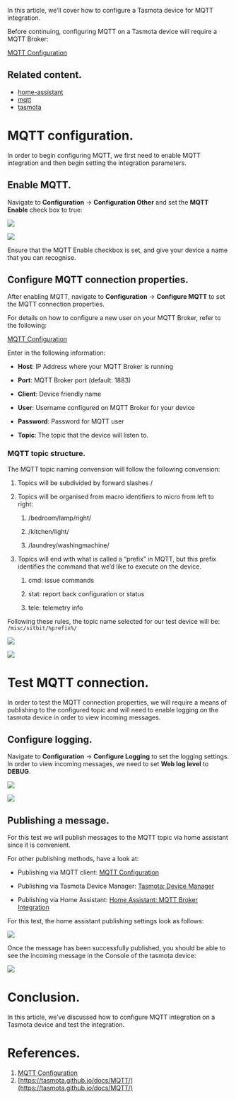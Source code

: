 In this article, we’ll cover how to configure a Tasmota device for MQTT integration.

Before continuing, configuring MQTT on a Tasmota device will require a MQTT Broker:

[MQTT Configuration](MQTT-Configuration_6946817.html)

Related content.
----------------

*   [home-assistant](/wiki/label/home-assistant)
*   [mqtt](/wiki/label/mqtt)
*   [tasmota](/wiki/label/tasmota)

<!-- Table of Contents -->

MQTT configuration.
===================

In order to begin configuring MQTT, we first need to enable MQTT integration and then begin setting the integration parameters.

Enable MQTT.
------------

Navigate to **Configuration** → **Configuration Other** and set the **MQTT Enable** check box to true:

![](attachments/10846209/11436035.png?width=564)

![](attachments/10846209/11436041.jpeg?width=564)

Ensure that the MQTT Enable checkbox is set, and give your device a name that you can recognise.

Configure MQTT connection properties.
-------------------------------------

After enabling MQTT, navigate to **Configuration** → **Configure MQTT** to set the MQTT connection properties.

For details on how to configure a new user on your MQTT Broker, refer to the following:

[MQTT Configuration](MQTT-Configuration_6946817.html)

Enter in the following information:

*   **Host**: IP Address where your MQTT Broker is running
    
*   **Port**: MQTT Broker port (default: 1883)
    
*   **Client**: Device friendly name
    
*   **User**: Username configured on MQTT Broker for your device
    
*   **Password**: Password for MQTT user
    
*   **Topic**: The topic that the device will listen to.
    

### MQTT topic structure.

The MQTT topic naming convension will follow the following convension:

1.  Topics will be subdivided by forward slashes /
2.  Topics will be organised from macro identifiers to micro from left to right:
    
    1.  /bedroom/lamp/right/
        
    2.  /kitchen/light/
        
    3.  /laundrey/washingmachine/
        
3.  Topics will end with what is called a “prefix” in MQTT, but this prefix identifies the command that we’d like to execute on the device.
    
    1.  cmd: issue commands
        
    2.  stat: report back configuration or status
        
    3.  tele: telemetry info
        

Following these rules, the topic name selected for our test device will be: `/misc/sitbit/%prefix%/`

![](attachments/10846209/11468810.png?width=564)

![](attachments/10846209/11403302.png?width=564)

Test MQTT connection.
=====================

In order to test the MQTT connection properties, we will require a means of publishing to the configured topic and will need to enable logging on the tasmota device in order to view incoming messages.

Configure logging.
------------------

Navigate to **Configuration** → **Configure Logging** to set the logging settings. In order to view incoming messages, we need to set **Web log level** to **DEBUG**.

![](attachments/10846209/11534353.png?width=564)

![](attachments/10846209/11501597.png?width=564)

Publishing a message.
---------------------

For this test we will publish messages to the MQTT topic via home assistant since it is convenient.

For other publishing methods, have a look at:

*   Publishing via MQTT client: [MQTT Configuration](MQTT-Configuration_6946817.html)
    
*   Publishing via Tasmota Device Manager: [Tasmota: Device Manager](11567105.html)
    
*   Publishing via Home Assistant: [Home Assistant: MQTT Broker Integration](11632641.html)
    

For this test, the home assistant publishing settings look as follows:

![](attachments/10846209/11599880.png)

Once the message has been successfully published, you should be able to see the incoming message in the Console of the tasmota device:

![](attachments/10846209/11534359.png)

Conclusion.
===========

In this article, we’ve discussed how to configure MQTT integration on a Tasmota device and test the integration.

References.
===========

1. [MQTT Configuration](MQTT-Configuration_6946817.html)
2. [https://tasmota.github.io/docs/MQTT/](https://tasmota.github.io/docs/MQTT/)